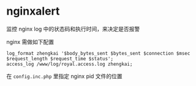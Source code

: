nginxalert
==========

监控 nginx log 中的状态码和执行时间，来决定是否报警

nginx 需做如下配置

    log_format zhengkai '$body_bytes_sent $bytes_sent $connection $msec $request_length $request_time $status';
    access_log /www/log/royal.access.log zhengkai;

在 `config.inc.php` 里指定 nginx pid 文件的位置
